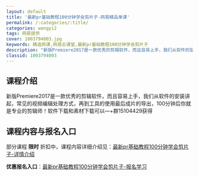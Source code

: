 ```yaml
---
layout: default
title: '最新pr基础教程100分钟学会剪片子-网易精品单课'
permalink: /:categories/:title/
categories: wangyi2
tags: 网易提供
cover: 1003794003.jpg
keywords: 精选网课,网易云课堂,最新pr基础教程100分钟学会剪片子
description: "新版Premiere2017是一款优秀的剪辑软件，而且容易上手，我们从软件的安装讲起，常见的视频编辑处理方式，再到工具的使用最后成片的导出，100分钟后你就是专业的剪辑师！软件下载和素材下载"
classid: 1003794003
---
```


## 课程介绍

新版Premiere2017是一款优秀的剪辑软件，而且容易上手，我们从软件的安装讲起，常见的视频编辑处理方式，再到工具的使用最后成片的导出，100分钟后你就是专业的剪辑师！软件下载和素材下载可以—+群15104429获得

## 课程内容与报名入口

部分课程 **限时** 折扣中，课程内容详细介绍见：[最新pr基础教程100分钟学会剪片子-详情介绍](https://study.163.com/course/introduction/1003794003.htm?share=1&shareId=1025206652&utm_campaign=share&utm_medium=iphoneShare&utm_source=&utm_u=1025206652)

**优惠报名入口**：[最新pr基础教程100分钟学会剪片子-报名学习](https://study.163.com/course/introduction/1003794003.htm?share=1&shareId=1025206652&utm_campaign=share&utm_medium=iphoneShare&utm_source=&utm_u=1025206652)

